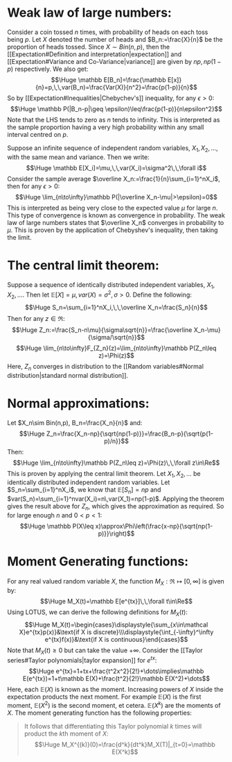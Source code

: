 # Weak law of large numbers:

Consider a coin tossed $n$ times, with probability of heads on each toss being $p$. Let $X$ denoted the number of heads and $B_n:=\frac{X}{n}$ be the proportion of heads tossed. Since $X\sim Bin(n,p)$, then the [[Expectation#Definition and interpretation|expectation]] and [[Expectation#Variance and Co-Variance|variance]] are given by $np,np(1-p)$ respectively. We also get:$$\Huge \mathbb E[B_n]=\frac{\mathbb E[x]}{n}=p,\,\,var(B_n)=\frac{Var(X)}{n^2}=\frac{p(1-p)}{n}$$
So by [[Expectation#Inequalities|Chebychev's]] inequality, for any $\epsilon>0$:$$\Huge \mathbb P(|B_n-p|\geq \epsilon)\leq\frac{p(1-p)}{n\epsilon^2}$$
Note that the LHS tends to zero as $n$ tends to infinity. This is interpreted as the sample proportion having a very high probability within any small interval centred on $p$.

Suppose an infinite sequence of independent random variables, $X_1,X_2,\dots$, with the same mean and variance. Then we write:$$\Huge \mathbb E[X_i]=\mu,\,\,var(X_i)=\sigma^2\,\,\forall i$$
Consider the sample average $\overline X_n:=\frac{1}{n}\sum_{i=1}^nX_i$, then for any $\epsilon>0$:$$\Huge \lim_{n\to\infty}\mathbb P(|\overline X_n-\mu|>\epsilon)=0$$
This is interpreted as being very close to the expected value $\mu$ for large $n$. This type of convergence is known as convergence in probability. The weak law of large numbers states that $\overline X_n$ converges in probability to $\mu$. This is proven by the application of Chebyshev's inequality, then taking the limit.

# The central limit theorem:

Suppose a sequence of identically distributed independent variables, $X_1,X_2,\dots$. Then let $\mathbb E[X]=\mu,var(X)=\sigma^2,\,\sigma>0$. Define the following:$$\Huge S_n=\sum_{i=1}^nX_i,\,\,\overline X_n=\frac{S_n}{n}$$
Then for any $z\in\Re$:$$\Huge Z_n:=\frac{S_n-n\mu}{\sigma\sqrt{n}}=\frac{\overline X_n-\mu}{\sigma/\sqrt{n}}$$$$\Huge \lim_{n\to\infty}F_{Z_n}(z)=\lim_{n\to\infty}\mathbb P(Z_n\leq z)=\Phi(z)$$
Here, $Z_n$ converges in distribution to the [[Random variables#Normal distribution|standard normal distribution]].

# Normal approximations:

Let $X_n\sim Bin(n,p), B_n=\frac{X_n}{n}$ and:$$\Huge Z_n=\frac{X_n-np}{\sqrt{np(1-p)}}=\frac{B_n-p}{\sqrt{p(1-p)/n}}$$
Then:$$\Huge \lim_{n\to\infty}\mathbb P(Z_n\leq z)=\Phi(z)\,\,\forall z\in\Re$$
This is proven by applying the central limit theorem. Let $X_1,X_2,\dots$ be identically distributed independent random variables. Let $S_n=\sum_{i=1}^nX_i$, we know that $\mathbb E[S_n]=np$ and $var(S_n)=\sum_{i=1}^nvar(X_i)=n\,var(X_1)=np(1-p)$. Applying the theorem gives the result above for $Z_n$, which gives the approximation as required. So for large enough $n$ and $0<p<1$:$$\Huge \mathbb P(X\leq x)\approx\Phi\left(\frac{x-np}{\sqrt{np(1-p)}}\right)$$

# Moment Generating functions:

For any real valued random variable $X$, the function $M_X:\Re\mapsto[0,\infty]$ is given by:$$\Huge M_X(t)=\mathbb E[e^{tx}]\,\,\forall t\in\Re$$
Using LOTUS, we can derive the following definitions for $M_X(t)$:$$\Huge M_X(t)=\begin{cases}\displaystyle{\sum_{x\in\mathcal X}e^{tx}p(x)}&\text{if X is discrete}\\\displaystyle{\int_{-\infty}^\infty e^{tx}f(x)}&\text{if X is continuous}\end{cases}$$
Note that $M_X(t)\geq 0$ but can take the value $+\infty$. Consider the [[Taylor series#Taylor polynomials|taylor expansion]] for $e^{tx}$:$$\Huge e^{tx}=1+tx+\frac{t^2x^2}{2!}+\dots\implies\mathbb E(e^{tx})=1+t\mathbb E(X)+\frac{t^2}{2!}\mathbb E(X^2)+\dots$$
Here, each $\mathbb E(X)$ is known as the moment. Increasing powers of $X$ inside the expectation products the next moment. For example $\mathbb E(X)$ is the first moment, $\mathbb E(X^2)$ is the second moment, et cetera. $\mathbb E(X^k)$ are the moments of $X$. The moment generating function has the following properties:
> It follows that differentiating this Taylor polynomial $k$ times will product the $k$th moment of $X$:$$\Huge M_X^{(k)}(0)=\frac{d^k}{dt^k}M_X(T)|_{t=0}=\mathbb E(X^k)$$